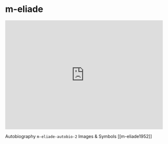 # m-eliade
<iframe width="100%" height="350" frameborder="0" allow="accelerometer; autoplay; clipboard-write; encrypted-media; gyroscope; picture-in-picture" allowfullscreen src="https://en.wikipedia.org/wiki/Mircea-Eliade"></iframe>

Autobiography `m-eliade-autobio-2`
Images & Symbols [[m-eliade1952]]